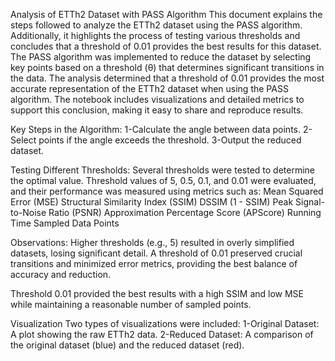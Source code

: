 Analysis of ETTh2 Dataset with PASS Algorithm
This document explains the steps followed to analyze the ETTh2 dataset using the PASS algorithm. Additionally, it highlights the process of testing various thresholds and concludes that a threshold of 0.01 provides the best results for this dataset. 
The PASS algorithm was implemented to reduce the dataset by selecting key points based on a threshold (θ) that determines significant transitions in the data.
The analysis determined that a threshold of 0.01 provides the most accurate representation of the ETTh2 dataset when using the PASS algorithm. The notebook includes visualizations and detailed metrics to support this conclusion, making it easy to share and reproduce results.

Key Steps in the Algorithm:
1-Calculate the angle between data points.
2-Select points if the angle exceeds the threshold.
3-Output the reduced dataset.

Testing Different Thresholds:
Several thresholds were tested to determine the optimal value. Threshold values of 5, 0.5, 0.1, and 0.01 were evaluated, and their performance was measured using metrics such as:
Mean Squared Error (MSE)
Structural Similarity Index (SSIM)
DSSIM (1 - SSIM)
Peak Signal-to-Noise Ratio (PSNR)
Approximation Percentage Score (APScore)
Running Time
Sampled Data Points

Observations:
Higher thresholds (e.g., 5) resulted in overly simplified datasets, losing significant detail.
A threshold of 0.01 preserved crucial transitions and minimized error metrics, providing the best balance of accuracy and reduction.

Threshold 0.01 provided the best results with a high SSIM and low MSE while maintaining a reasonable number of sampled points.

Visualization
Two types of visualizations were included:
1-Original Dataset:
A plot showing the raw ETTh2 data.
2-Reduced Dataset:
A comparison of the original dataset (blue) and the reduced dataset (red).
